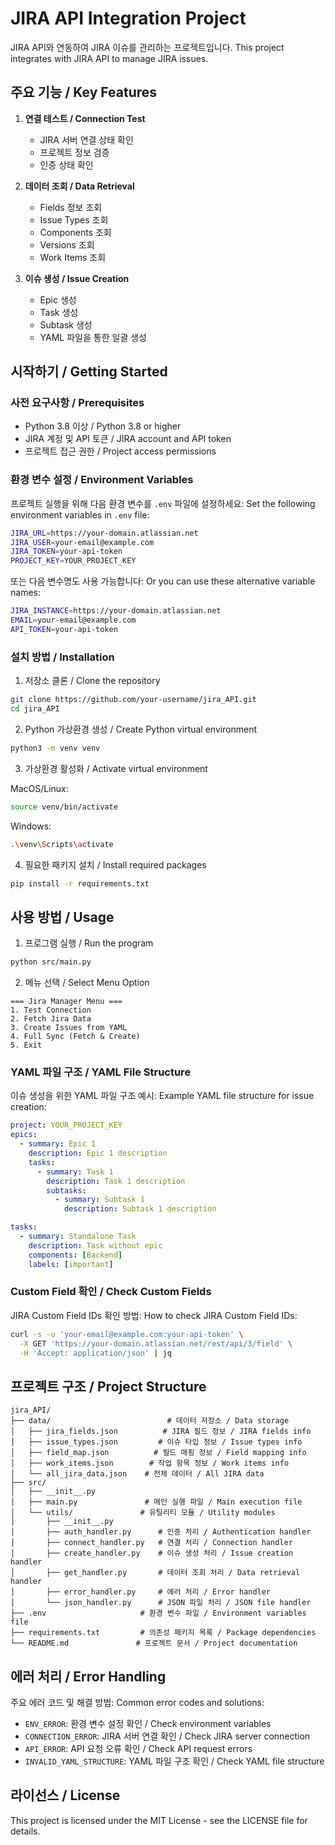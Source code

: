 # JIRA API Integration Project

JIRA API와 연동하여 JIRA 이슈를 관리하는 프로젝트입니다.
This project integrates with JIRA API to manage JIRA issues.

## 주요 기능 / Key Features

1. **연결 테스트 / Connection Test**
   - JIRA 서버 연결 상태 확인
   - 프로젝트 정보 검증
   - 인증 상태 확인

2. **데이터 조회 / Data Retrieval**
   - Fields 정보 조회
   - Issue Types 조회
   - Components 조회
   - Versions 조회
   - Work Items 조회

3. **이슈 생성 / Issue Creation**
   - Epic 생성
   - Task 생성
   - Subtask 생성
   - YAML 파일을 통한 일괄 생성

## 시작하기 / Getting Started

### 사전 요구사항 / Prerequisites

- Python 3.8 이상 / Python 3.8 or higher
- JIRA 계정 및 API 토큰 / JIRA account and API token
- 프로젝트 접근 권한 / Project access permissions

### 환경 변수 설정 / Environment Variables

프로젝트 실행을 위해 다음 환경 변수를 `.env` 파일에 설정하세요:
Set the following environment variables in `.env` file:

```bash
JIRA_URL=https://your-domain.atlassian.net
JIRA_USER=your-email@example.com
JIRA_TOKEN=your-api-token
PROJECT_KEY=YOUR_PROJECT_KEY
```

또는 다음 변수명도 사용 가능합니다:
Or you can use these alternative variable names:

```bash
JIRA_INSTANCE=https://your-domain.atlassian.net
EMAIL=your-email@example.com
API_TOKEN=your-api-token
```

### 설치 방법 / Installation

1. 저장소 클론 / Clone the repository
```bash
git clone https://github.com/your-username/jira_API.git
cd jira_API
```

2. Python 가상환경 생성 / Create Python virtual environment
```bash
python3 -m venv venv
```

3. 가상환경 활성화 / Activate virtual environment

MacOS/Linux:
```bash
source venv/bin/activate
```

Windows:
```bash
.\venv\Scripts\activate
```

4. 필요한 패키지 설치 / Install required packages
```bash
pip install -r requirements.txt
```

## 사용 방법 / Usage

1. 프로그램 실행 / Run the program
```bash
python src/main.py
```

2. 메뉴 선택 / Select Menu Option
```
=== Jira Manager Menu ===
1. Test Connection
2. Fetch Jira Data
3. Create Issues from YAML
4. Full Sync (Fetch & Create)
5. Exit
```

### YAML 파일 구조 / YAML File Structure

이슈 생성을 위한 YAML 파일 구조 예시:
Example YAML file structure for issue creation:

```yaml
project: YOUR_PROJECT_KEY
epics:
  - summary: Epic 1
    description: Epic 1 description
    tasks:
      - summary: Task 1
        description: Task 1 description
        subtasks:
          - summary: Subtask 1
            description: Subtask 1 description

tasks:
  - summary: Standalone Task
    description: Task without epic
    components: [Backend]
    labels: [important]
```

### Custom Field 확인 / Check Custom Fields

JIRA Custom Field IDs 확인 방법:
How to check JIRA Custom Field IDs:

```bash
curl -s -u 'your-email@example.com:your-api-token' \
  -X GET 'https://your-domain.atlassian.net/rest/api/3/field' \
  -H 'Accept: application/json' | jq
```

## 프로젝트 구조 / Project Structure
```
jira_API/
├── data/                          # 데이터 저장소 / Data storage
│   ├── jira_fields.json          # JIRA 필드 정보 / JIRA fields info
│   ├── issue_types.json         # 이슈 타입 정보 / Issue types info
│   ├── field_map.json          # 필드 매핑 정보 / Field mapping info
│   ├── work_items.json        # 작업 항목 정보 / Work items info
│   └── all_jira_data.json    # 전체 데이터 / All JIRA data
├── src/
│   ├── __init__.py
│   ├── main.py               # 메인 실행 파일 / Main execution file
│   └── utils/               # 유틸리티 모듈 / Utility modules
│       ├── __init__.py
│       ├── auth_handler.py      # 인증 처리 / Authentication handler
│       ├── connect_handler.py   # 연결 처리 / Connection handler
│       ├── create_handler.py    # 이슈 생성 처리 / Issue creation handler
│       ├── get_handler.py       # 데이터 조회 처리 / Data retrieval handler
│       ├── error_handler.py     # 에러 처리 / Error handler
│       └── json_handler.py      # JSON 파일 처리 / JSON file handler
├── .env                     # 환경 변수 파일 / Environment variables file
├── requirements.txt         # 의존성 패키지 목록 / Package dependencies
└── README.md               # 프로젝트 문서 / Project documentation
```

## 에러 처리 / Error Handling

주요 에러 코드 및 해결 방법:
Common error codes and solutions:

- `ENV_ERROR`: 환경 변수 설정 확인 / Check environment variables
- `CONNECTION_ERROR`: JIRA 서버 연결 확인 / Check JIRA server connection
- `API_ERROR`: API 요청 오류 확인 / Check API request errors
- `INVALID_YAML_STRUCTURE`: YAML 파일 구조 확인 / Check YAML file structure

## 라이선스 / License

This project is licensed under the MIT License - see the LICENSE file for details.